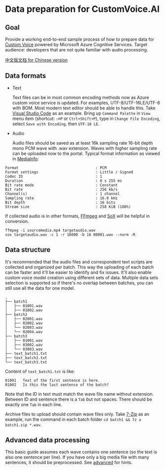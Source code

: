 # Data preparation for CustomVoice.AI

## Goal

Provide a working end-to-end sample process of how to prepare data for [Custom Voice](https://customvoice.ai) powered by Microsoft Azure Cognitive Services. Target audience: developers that are not quite familiar with audio processing.

[中文版文档 for Chinese version](https://github.com/boltomli/Data-for-CustomVoice.AI/tree/zh-CN)

## Data formats

* Text

  Text files can be in most common encoding methods now as Azure custom voice service is updated. For examples, UTF-8/UTF-16LE/UTF-8 with BOM. Most modern text editor should be able to handle this. Take [Visual Studio Code](https://code.visualstudio.com) as an example. Bring up `Command Palette` in `View` menu item (shortcut: `⇧⌘P` or `Ctrl+Shift+P`), type in `Change File Encoding`, select `Save with Encoding`, then `UTF-16 LE`.

* Audio

  Audio files should be saved as at least 16k sampling rate 16-bit depth mono PCM wave with .wav extension. Waves with higher sampling rate can be uploaded now to the portal. Typical format information as viewed in [MediaInfo](https://mediaarea.net/en/MediaInfo):

```text
Format                                   : PCM
Format settings                          : Little / Signed
Codec ID                                 : 1
Duration                                 : 8 s 255 ms
Bit rate mode                            : Constant
Bit rate                                 : 256 kb/s
Channel(s)                               : 1 channel
Sampling rate                            : 16.0 kHz
Bit depth                                : 16 bits
Stream size                              : 258 KiB (100%)
```

  If collected audio is in other formats, [FFmpeg](https://www.ffmpeg.org) and [SoX](http://sox.sourceforge.net) will be helpful in conversion.

```shell
ffmpeg -i sourcemedia.mp4 targetaudio.wav
sox targetaudio.wav -c 1 -r 16000 -b 16 00001.wav --norm -R
```

## Data structure

It's recommended that the audio files and correspondent text scripts are collected and organized per batch. This way the uploading of each batch can be faster and it'll be easier to identify and fix issues. It'll also enable custom voice model creation using different sets of data. Multiple data sets selection is supported so if there's no overlap between batches, you can still use all the data for one model.

```text
.
├── batch1
│   ├── 01001.wav
│   ├── 01002.wav
├── batch2
│   ├── 02001.wav
│   ├── 02002.wav
│   └── 02003.wav
│   └── 02004.wav
├── batch3
│   ├── 01001.wav
│   ├── 03002.wav
│   └── 03003.wav
├── text_batch1.txt
├── text_batch2.txt
└── text_batch3.txt
```

Content of `text_batch1.txt` is like:

```text
01001	Text of the first sentence is here.
01002	Is this the last sentence of the batch?
```

Note that the ID in text must match the wave file name without extension. Between ID and sentence there is a `Tab` but not spaces. There should be exactly one `Tab` in each line.

Archive files to upload should contain wave files only. Take [7-Zip](https://www.7-zip.org) as an example, run the command in each batch folder `cd batch1 && 7z a batch1.zip *.wav`.

## Advanced data processing

This basic guide assumes each wave contains one sentence (so the text is also one sentence per line). If you have only a big media file with many sentences, it should be preprocessed. See [advanced](code/README.md) for hints.
